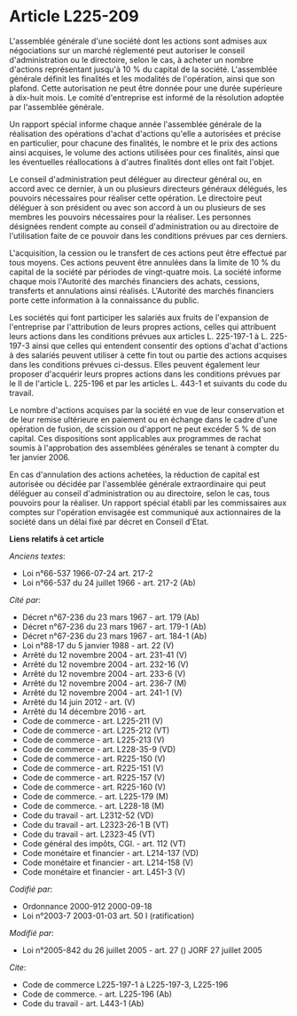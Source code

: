 # Article L225-209

L'assemblée générale d'une société dont les actions sont admises aux négociations sur un marché réglementé peut autoriser le
conseil d'administration ou le directoire, selon le cas, à acheter un nombre d'actions représentant jusqu'à 10 % du capital
de la société. L'assemblée générale définit les finalités et les modalités de l'opération, ainsi que son plafond. Cette
autorisation ne peut être donnée pour une durée supérieure à dix-huit mois. Le comité d'entreprise est informé de la
résolution adoptée par l'assemblée générale.

Un rapport spécial informe chaque année l'assemblée générale de la réalisation des opérations d'achat d'actions qu'elle a
autorisées et précise en particulier, pour chacune des finalités, le nombre et le prix des actions ainsi acquises, le volume
des actions utilisées pour ces finalités, ainsi que les éventuelles réallocations à d'autres finalités dont elles ont fait
l'objet.

Le conseil d'administration peut déléguer au directeur général ou, en accord avec ce dernier, à un ou plusieurs directeurs
généraux délégués, les pouvoirs nécessaires pour réaliser cette opération. Le directoire peut déléguer à son président ou
avec son accord à un ou plusieurs de ses membres les pouvoirs nécessaires pour la réaliser. Les personnes désignées rendent
compte au conseil d'administration ou au directoire de l'utilisation faite de ce pouvoir dans les conditions prévues par ces
derniers.

L'acquisition, la cession ou le transfert de ces actions peut être effectué par tous moyens. Ces actions peuvent être
annulées dans la limite de 10 % du capital de la société par périodes de vingt-quatre mois. La société informe chaque mois
l'Autorité des marchés financiers des achats, cessions, transferts et annulations ainsi réalisés. L'Autorité des marchés
financiers porte cette information à la connaissance du public.

Les sociétés qui font participer les salariés aux fruits de l'expansion de l'entreprise par l'attribution de leurs propres
actions, celles qui attribuent leurs actions dans les conditions prévues aux articles L. 225-197-1 à L. 225-197-3 ainsi que
celles qui entendent consentir des options d'achat d'actions à des salariés peuvent utiliser à cette fin tout ou partie des
actions acquises dans les conditions prévues ci-dessus. Elles peuvent également leur proposer d'acquérir leurs propres
actions dans les conditions prévues par le II de l'article L. 225-196 et par les articles L. 443-1 et suivants du code du
travail.

Le nombre d'actions acquises par la société en vue de leur conservation et de leur remise ultérieure en paiement ou en
échange dans le cadre d'une opération de fusion, de scission ou d'apport ne peut excéder 5 % de son capital. Ces dispositions
sont applicables aux programmes de rachat soumis à l'approbation des assemblées générales se tenant à compter du 1er janvier
2006.

En cas d'annulation des actions achetées, la réduction de capital est autorisée ou décidée par l'assemblée générale
extraordinaire qui peut déléguer au conseil d'administration ou au directoire, selon le cas, tous pouvoirs pour la réaliser.
Un rapport spécial établi par les commissaires aux comptes sur l'opération envisagée est communiqué aux actionnaires de la
société dans un délai fixé par décret en Conseil d'Etat.

**Liens relatifs à cet article**

_Anciens textes_:

  - Loi n°66-537 1966-07-24 art. 217-2
  - Loi n°66-537 du 24 juillet 1966 - art. 217-2 (Ab)

_Cité par_:

  - Décret n°67-236 du 23 mars 1967 - art. 179 (Ab)
  - Décret n°67-236 du 23 mars 1967 - art. 179-1 (Ab)
  - Décret n°67-236 du 23 mars 1967 - art. 184-1 (Ab)
  - Loi n°88-17 du 5 janvier 1988 - art. 22 (V)
  - Arrêté du 12 novembre 2004 - art. 231-41 (V)
  - Arrêté du 12 novembre 2004 - art. 232-16 (V)
  - Arrêté du 12 novembre 2004 - art. 233-6 (V)
  - Arrêté du 12 novembre 2004 - art. 236-7 (M)
  - Arrêté du 12 novembre 2004 - art. 241-1 (V)
  - Arrêté du 14 juin 2012 - art. (V)
  - Arrêté du 14 décembre 2016 - art.
  - Code de commerce - art. L225-211 (V)
  - Code de commerce - art. L225-212 (VT)
  - Code de commerce - art. L225-213 (V)
  - Code de commerce - art. L228-35-9 (VD)
  - Code de commerce - art. R225-150 (V)
  - Code de commerce - art. R225-151 (V)
  - Code de commerce - art. R225-157 (V)
  - Code de commerce - art. R225-160 (V)
  - Code de commerce. - art. L225-179 (M)
  - Code de commerce. - art. L228-18 (M)
  - Code du travail - art. L2312-52 (VD)
  - Code du travail - art. L2323-26-1 B (VT)
  - Code du travail - art. L2323-45 (VT)
  - Code général des impôts, CGI. - art. 112 (VT)
  - Code monétaire et financier - art. L214-137 (VD)
  - Code monétaire et financier - art. L214-158 (V)
  - Code monétaire et financier - art. L451-3 (V)

_Codifié par_:

  - Ordonnance 2000-912 2000-09-18
  - Loi n°2003-7 2003-01-03 art. 50 I (ratification)

_Modifié par_:

  - Loi n°2005-842 du 26 juillet 2005 - art. 27 () JORF 27 juillet 2005

_Cite_:

  - Code de commerce L225-197-1 à L225-197-3, L225-196
  - Code de commerce. - art. L225-196 (Ab)
  - Code du travail - art. L443-1 (Ab)
